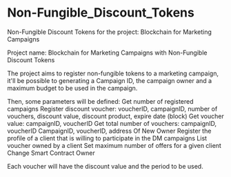 # Non-Fungible_Discount_Tokens
Non-Fungible Discount Tokens for the project: Blockchain for Marketing Campaigns 

Project name: Blockchain for Marketing Campaigns with Non-Fungible Discount Tokens

The project aims to register non-fungible tokens to a marketing campaign, it'll be possible to generating a Campaign ID, the campaign owner and a maximum budget to be used in the campaign.

Then, some parameters will be defined:
Get number of registered campaigns
Register discount voucher: voucherID, campaignID, number of vouchers, discount value, discount product, expire date (block)
Get voucher value: campaignID, voucherID
Get total number of vouchers: campaignID, voucherID
CampaignID, voucherID, address Of New Owner
Register the profile of a client that is willing to participate in the DM campaigns
List voucher owned by a client
Set maximum number of offers for a given client
Change Smart Contract Owner

Each voucher will have the discount value and the period to be used.



